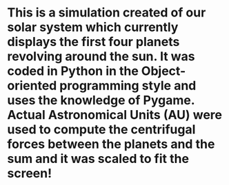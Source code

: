 # This is a simulation created of our solar system which currently displays the first four planets revolving around the sun. It was coded in Python in the Object-oriented programming style and uses the knowledge of Pygame. Actual Astronomical Units (AU) were used to compute the centrifugal forces between the planets and the sum and it was scaled to fit the screen!
